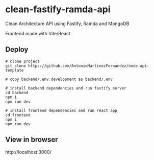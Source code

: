# clean-fastify-ramda-api

Clean Architecture API using Fastify, Ramda and MongoDB

Frontend made with Vite/React

## Deploy

```
# clone project
git clone https://github.com/AntonioMartinezFernandez/node-api-template

# copy backend/.env.development as backend/.env

# install backend dependencies and run fastify server
cd backend
npm i
npm run dev

# install frontend dependencies and run react app
cd frontend
npm i
npm run dev

```

## View in browser

http://localhost:3000/
